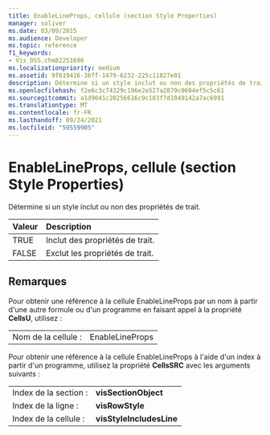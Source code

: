 ```yaml
---
title: EnableLineProps, cellule (section Style Properties)
manager: soliver
ms.date: 03/09/2015
ms.audience: Developer
ms.topic: reference
f1_keywords:
- Vis_DSS.chm82251696
ms.localizationpriority: medium
ms.assetid: 9f619416-36ff-1479-6232-225c11827e01
description: Détermine si un style inclut ou non des propriétés de trait.
ms.openlocfilehash: f2e6c3c74329c196e2e527a2879c0604ef5c5c61
ms.sourcegitcommit: a1d9041c20256616c9c183f7d1049142a7ac6991
ms.translationtype: MT
ms.contentlocale: fr-FR
ms.lasthandoff: 09/24/2021
ms.locfileid: "59559905"
---
```

# <a name="enablelineprops-cell-style-properties-section"></a>EnableLineProps, cellule (section Style Properties)

Détermine si un style inclut ou non des propriétés de trait.
  
|**Valeur**|**Description**|
|:-----|:-----|
|TRUE  <br/> |Inclut des propriétés de trait.  <br/> |
|FALSE  <br/> |Exclut les propriétés de trait.  <br/> |
   
## <a name="remarks"></a>Remarques

Pour obtenir une référence à la cellule EnableLineProps par un nom à partir d'une autre formule ou d'un programme en faisant appel à la propriété **CellsU**, utilisez : 
  
|||
|:-----|:-----|
|Nom de la cellule :  <br/> |EnableLineProps  <br/> |
   
Pour obtenir une référence à la cellule EnableLineProps à l'aide d'un index à partir d'un programme, utilisez la propriété **CellsSRC** avec les arguments suivants : 
  
|||
|:-----|:-----|
|Index de la section :  <br/> |**visSectionObject** <br/> |
|Index de la ligne :  <br/> |**visRowStyle** <br/> |
|Index de la cellule :  <br/> |**visStyleIncludesLine** <br/> |
   

